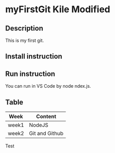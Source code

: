 # myFirstGit Kile Modified
## Description
This is my first git.
## Install instruction
## Run instruction
You can run in VS Code by node ndex.js.

## Table
Week | Content
--- | ---
week1 | NodeJS
week2 | Git and Github

Test
